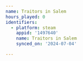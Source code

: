 ```yaml
---
name: Traitors in Salem
hours_played: 0
identifiers:
  - platform: steam
    appid: '1497640'
    name: Traitors in Salem
    synced_on: '2024-07-04'

---
```

